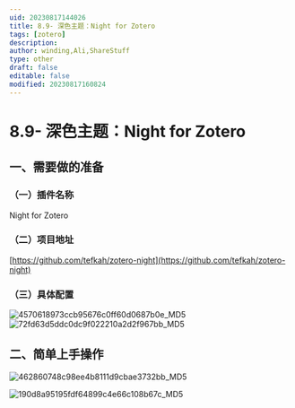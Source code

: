 ```yaml
---
uid: 20230817144026
title: 8.9- 深色主题：Night for Zotero
tags: [zotero]
description: 
author: winding,Ali,ShareStuff
type: other
draft: false
editable: false
modified: 20230817160824
---
```


# 8.9- 深色主题：Night for Zotero

一、需要做的准备
--------

### （一）插件名称

 Night for Zotero

### （二）项目地址

 [https://github.com/tefkah/zotero-night](https://github.com/tefkah/zotero-night)

### （三）具体配置

 ![4570618973ccb95676c0ff60d0687b0e_MD5](https://cdn.pkmer.cn/images/202308171546181.png!pkmer)![72fd63d5ddc0dc9f022210a2d2f967bb_MD5](https://cdn.pkmer.cn/images/202308171546182.png!pkmer)

二、简单上手操作
--------

![462860748c98ee4b8111d9cbae3732bb_MD5](https://cdn.pkmer.cn/images/202308171546183.png!pkmer)

![190d8a95195fdf64899c4e66c108b67c_MD5](https://cdn.pkmer.cn/images/202308171546184.png!pkmer)